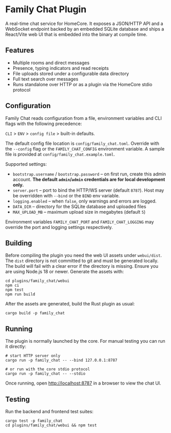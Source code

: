 # Family Chat Plugin

A real-time chat service for HomeCore. It exposes a JSON/HTTP API and a
WebSocket endpoint backed by an embedded SQLite database and ships a
React/Vite web UI that is embedded into the binary at compile time.

## Features

* Multiple rooms and direct messages
* Presence, typing indicators and read receipts
* File uploads stored under a configurable data directory
* Full text search over messages
* Runs standalone over HTTP or as a plugin via the HomeCore stdio protocol

## Configuration

Family Chat reads configuration from a file, environment variables and CLI flags
with the following precedence:

`CLI` > `ENV` > `config file` > built-in defaults.

The default config file location is `config/family_chat.toml`. Override with the
`--config` flag or the `FAMILY_CHAT_CONFIG` environment variable. A sample file
is provided at `config/family_chat.example.toml`.

Supported settings:

* `bootstrap.username` / `bootstrap.password` – on first run, create this admin
  account. **The default `admin`/`admin` credentials are for local development
  only.**
* `server.port` – port to bind the HTTP/WS server (default `8787`). Host may be
  overridden with `--bind` or the `BIND` env variable.
* `logging.enabled` – when `false`, only warnings and errors are logged.
* `DATA_DIR` – directory for the SQLite database and uploaded files
* `MAX_UPLOAD_MB` – maximum upload size in megabytes (default `5`)

Environment variables `FAMILY_CHAT_PORT` and `FAMILY_CHAT_LOGGING` may override
the port and logging settings respectively.

## Building

Before compiling the plugin you need the web UI assets under `webui/dist`.
The `dist` directory is not committed to git and must be generated locally. The build will fail with a clear error if the directory is missing.
Ensure you are using Node.js 18 or newer. Generate the assets with:

```
cd plugins/family_chat/webui
npm ci
npm test
npm run build
```

After the assets are generated, build the Rust plugin as usual:

```
cargo build -p family_chat
```

## Running

The plugin is normally launched by the core. For manual testing you can run it
directly:

```
# start HTTP server only
cargo run -p family_chat -- --bind 127.0.0.1:8787

# or run with the core stdio protocol
cargo run -p family_chat -- --stdio
```

Once running, open <http://localhost:8787> in a browser to view the chat UI.

## Testing

Run the backend and frontend test suites:

```
cargo test -p family_chat
cd plugins/family_chat/webui && npm test
```

